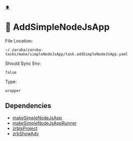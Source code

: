 [⬆️](./README.md)

# 🐸 AddSimpleNodeJsApp

File Location:

    ~/.zaruba/zaruba-tasks/make/simpleNodeJsApp/task.addSimpleNodeJsApp.yaml

Should Sync Env:

    false

Type:

    wrapper


## Dependencies

* [makeSimpleNodeJsApp](makeSimpleNodeJsApp.md)
* [makeSimpleNodeJsAppRunner](makeSimpleNodeJsAppRunner.md)
* [zrbIsProject](zrbIsProject.md)
* [zrbShowAdv](zrbShowAdv.md)
